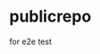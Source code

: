 # publicrepo
for e2e test































































































































































































































































































































































































































































































































































































































































































































































































































































































































































































































































































































































































































































































































































































































































































































































































































































































































































































































































































































































































































































































































































































































































































































































































































































































































































































































































































































































































































































































































































































































































































































































































































































































































































































































































































































































































































































































































































































































































































































































































































































































































































































































































































































































































































































































































































































































